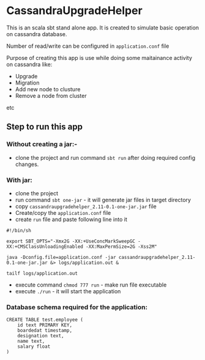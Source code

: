 # CassandraUpgradeHelper

This is an scala sbt stand alone app.
It is created to simulate basic operation on cassandra database.

Number of read/write can be configured in `application.conf` file

Purpose of creating this app is use while doing some maitainance activity on cassandra like:
* Upgrade
* Migration
* Add new node to clusture
* Remove a node from cluster

etc
  
## Step to run this app
### Without creating a jar:-
* clone the project and run command `sbt run` after doing required config changes.
### With jar:
* clone the project
* run command `sbt one-jar` - it will generate jar files in target directory
* copy `cassandraupgradehelper_2.11-0.1-one-jar.jar` file 
* Create/copy the `application.conf` file 
* create `run` file and paste following line into it
```
#!/bin/sh

export SBT_OPTS="-Xmx2G -XX:+UseConcMarkSweepGC -XX:+CMSClassUnloadingEnabled -XX:MaxPermSize=2G -Xss2M"

java -Dconfig.file=application.conf -jar cassandraupgradehelper_2.11-0.1-one-jar.jar &> logs/application.out &

tailf logs/application.out

```
* execute command `chmod 777 run` - make run file executable
* execute `./run` - it will start the application

### Database schema required for the application:
```
CREATE TABLE test.employee (
    id text PRIMARY KEY,
    boardedat timestamp,
    designation text,
    name text,
    salary float
)
```
  
